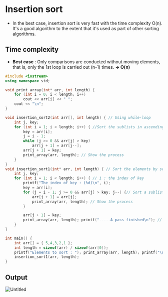 # Insertion sort
* In the best case, insertion sort is very fast with the time complexity O(n). It's a good algorithm to the extent that it's used as part of other sorting algorithms.

## Time complexity
* **Best case** : Only comparisons are conducted without moving elements, that is, only the 1st loop is carried out (n-1) times. **-> O(n)**

~~~c++
#include <iostream>
using namespace std;

void print_array(int* arr, int length) {
	for (int i = 0; i < length; i++)
		cout << arr[i] << " ";
	cout << "\n";
}

void insertion_sort2(int arr[], int length) { // Using while-loop
	int j, key;
	for (int i = 1; i < length; i++) { //Sort the sublists in ascending order
		key = arr[i];
		j = i - 1;
		while (j >= 0 && arr[j] > key)
			arr[j + 1] = arr[j--];
		arr[j + 1] = key;
		print_array(arr, length); // Show the process
	}
}
void insertion_sort1(int* arr, int length) { // Sort the elements by sorting the sublists in ascending order
	int j, key;
	for (int i = 1; i < length; i++) { // i : the index of key
		printf("The index of key : (%d)\n", i);
		key = arr[i];
		for (j = i - 1; j >= 0 && arr[j] > key; j--) {// Sort a sublist up to index i. The sublist up to index i - 1 has already been sorted.
			arr[j + 1] = arr[j];
			print_array(arr, length); // Show the process
		}

		arr[j + 1] = key;
		print_array(arr, length); printf("-----A pass finished\n"); // Show the process
	}
}

int main() {
	int arr[] = { 5,4,3,2,1 };
	int length = sizeof(arr) / sizeof(arr[0]);
	printf("Elements to sort : "); print_array(arr, length); printf("\n");
	insertion_sort1(arr, length);
}
~~~

## Output
![Untitled](https://user-images.githubusercontent.com/67142421/149538271-30537d3e-790f-44d9-bc1a-056e43916857.png)
